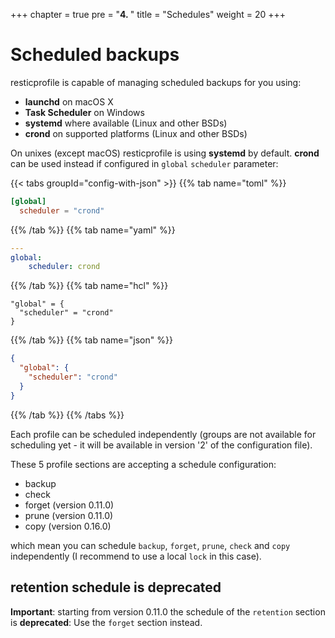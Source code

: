 +++
chapter = true
pre = "<b>4. </b>"
title = "Schedules"
weight = 20
+++


# Scheduled backups

resticprofile is capable of managing scheduled backups for you using:
- **launchd** on macOS X
- **Task Scheduler** on Windows
- **systemd** where available (Linux and other BSDs)
- **crond** on supported platforms (Linux and other BSDs)

On unixes (except macOS) resticprofile is using **systemd** by default. **crond** can be used instead if configured in `global` `scheduler` parameter:

{{< tabs groupId="config-with-json" >}}
{{% tab name="toml" %}}

```toml
[global]
  scheduler = "crond"
```

{{% /tab %}}
{{% tab name="yaml" %}}

```yaml
---
global:
    scheduler: crond
```

{{% /tab %}}
{{% tab name="hcl" %}}

```hcl
"global" = {
  "scheduler" = "crond"
}
```

{{% /tab %}}
{{% tab name="json" %}}

```json
{
  "global": {
    "scheduler": "crond"
  }
}
```

{{% /tab %}}
{{% /tabs %}}




Each profile can be scheduled independently (groups are not available for scheduling yet - it will be available in version '2' of the configuration file).

These 5 profile sections are accepting a schedule configuration:
- backup
- check
- forget (version 0.11.0)
- prune (version 0.11.0)
- copy (version 0.16.0)

which mean you can schedule `backup`, `forget`, `prune`, `check` and `copy` independently (I recommend to use a local `lock` in this case).

## retention schedule is deprecated
**Important**:
starting from version 0.11.0 the schedule of the `retention` section is **deprecated**: Use the `forget` section instead.

